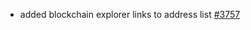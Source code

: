 * added blockchain explorer links to address list [#3757](https://github.com/MyEtherWallet/MyEtherWallet/pull/3757)
